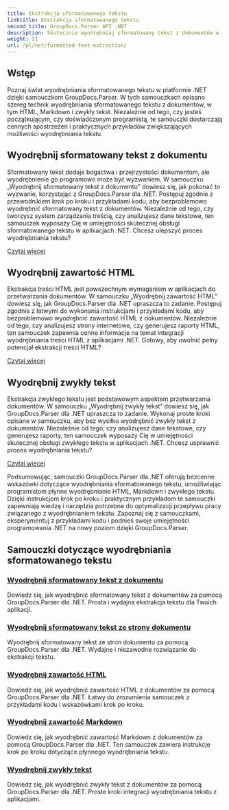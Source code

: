 ```yaml
---
title: Ekstrakcja sformatowanego tekstu
linktitle: Ekstrakcja sformatowanego tekstu
second_title: GroupDocs.Parser API .NET
description: Skutecznie wyodrębniaj sformatowany tekst z dokumentów w .NET za pomocą GroupDocs.Parser. Naucz się płynnie wyodrębniać kod HTML, Markdown i zwykły tekst.
weight: 21
url: /pl/net/formatted-text-extraction/
---
```


## Wstęp

Poznaj świat wyodrębniania sformatowanego tekstu w platformie .NET dzięki samouczkom GroupDocs.Parser. W tych samouczkach opisano szereg technik wyodrębniania sformatowanego tekstu z dokumentów, w tym HTML, Markdown i zwykły tekst. Niezależnie od tego, czy jesteś początkującym, czy doświadczonym programistą, te samouczki dostarczają cennych spostrzeżeń i praktycznych przykładów zwiększających możliwości wyodrębniania tekstu.

## Wyodrębnij sformatowany tekst z dokumentu

Sformatowany tekst dodaje bogactwa i przejrzystości dokumentom, ale wyodrębnienie go programowo może być wyzwaniem. W samouczku „Wyodrębnij sformatowany tekst z dokumentu” dowiesz się, jak pokonać to wyzwanie, korzystając z GroupDocs.Parser dla .NET. Postępuj zgodnie z przewodnikiem krok po kroku i przykładami kodu, aby bezproblemowo wyodrębnić sformatowany tekst z dokumentów. Niezależnie od tego, czy tworzysz system zarządzania treścią, czy analizujesz dane tekstowe, ten samouczek wyposaży Cię w umiejętności skutecznej obsługi sformatowanego tekstu w aplikacjach .NET. Chcesz ulepszyć proces wyodrębniania tekstu?

[Czytaj więcej](./extract-formatted-text-from-document/)

## Wyodrębnij zawartość HTML

Ekstrakcja treści HTML jest powszechnym wymaganiem w aplikacjach do przetwarzania dokumentów. W samouczku „Wyodrębnij zawartość HTML” dowiesz się, jak GroupDocs.Parser dla .NET upraszcza to zadanie. Postępuj zgodnie z łatwymi do wykonania instrukcjami i przykładami kodu, aby bezproblemowo wyodrębnić zawartość HTML z dokumentów. Niezależnie od tego, czy analizujesz strony internetowe, czy generujesz raporty HTML, ten samouczek zapewnia cenne informacje na temat integracji wyodrębniania treści HTML z aplikacjami .NET. Gotowy, aby uwolnić pełny potencjał ekstrakcji treści HTML?

[Czytaj więcej](./extract-html-content/)

## Wyodrębnij zwykły tekst

Ekstrakcja zwykłego tekstu jest podstawowym aspektem przetwarzania dokumentów. W samouczku „Wyodrębnij zwykły tekst” dowiesz się, jak GroupDocs.Parser dla .NET upraszcza to zadanie. Wykonaj proste kroki opisane w samouczku, aby bez wysiłku wyodrębnić zwykły tekst z dokumentów. Niezależnie od tego, czy analizujesz dane tekstowe, czy generujesz raporty, ten samouczek wyposaży Cię w umiejętności skutecznej obsługi zwykłego tekstu w aplikacjach .NET. Chcesz usprawnić proces wyodrębniania tekstu?

[Czytaj więcej](./extract-plain-text/)

Podsumowując, samouczki GroupDocs.Parser dla .NET oferują bezcenne wskazówki dotyczące wyodrębniania sformatowanego tekstu, umożliwiając programistom płynne wyodrębnianie HTML, Markdown i zwykłego tekstu. Dzięki instrukcjom krok po kroku i praktycznym przykładom te samouczki zapewniają wiedzę i narzędzia potrzebne do optymalizacji przepływu pracy związanego z wyodrębnianiem tekstu. Zapoznaj się z samouczkami, eksperymentuj z przykładami kodu i podnieś swoje umiejętności programowania .NET na nowy poziom dzięki GroupDocs.Parser.
## Samouczki dotyczące wyodrębniania sformatowanego tekstu
### [Wyodrębnij sformatowany tekst z dokumentu](./extract-formatted-text-from-document/)
Dowiedz się, jak wyodrębnić sformatowany tekst z dokumentów za pomocą GroupDocs.Parser dla .NET. Prosta i wydajna ekstrakcja tekstu dla Twoich aplikacji.
### [Wyodrębnij sformatowany tekst ze strony dokumentu](./extract-formatted-text-from-document-page/)
Wyodrębnij sformatowany tekst ze stron dokumentu za pomocą GroupDocs.Parser dla .NET. Wydajne i niezawodne rozwiązanie do ekstrakcji tekstu.
### [Wyodrębnij zawartość HTML](./extract-html-content/)
Dowiedz się, jak wyodrębnić zawartość HTML z dokumentów za pomocą GroupDocs.Parser dla .NET. Łatwy do zrozumienia samouczek z przykładami kodu i wskazówkami krok po kroku.
### [Wyodrębnij zawartość Markdown](./extract-markdown-content/)
Dowiedz się, jak wyodrębnić zawartość Markdown z dokumentów za pomocą GroupDocs.Parser dla .NET. Ten samouczek zawiera instrukcje krok po kroku dotyczące płynnego wyodrębniania tekstu.
### [Wyodrębnij zwykły tekst](./extract-plain-text/)
Dowiedz się, jak wyodrębnić zwykły tekst z dokumentów za pomocą GroupDocs.Parser dla .NET. Proste kroki integracji wyodrębniania tekstu z aplikacjami.